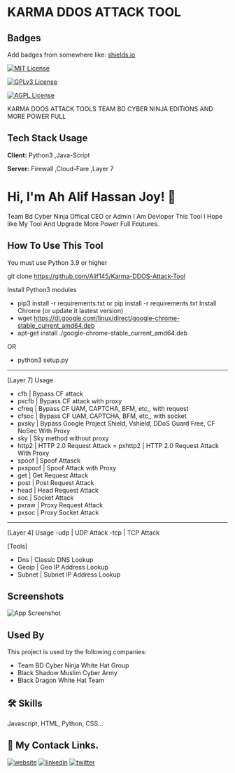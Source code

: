 
# KARMA DDOS ATTACK TOOL



## Badges

Add badges from somewhere like: [shields.io](https://shields.io/)

[![MIT License](https://img.shields.io/badge/License-MIT-green.svg)](https://choosealicense.com/licenses/mit/)

[![GPLv3 License](https://img.shields.io/badge/License-GPL%20v3-yellow.svg)](https://opensource.org/licenses/)

[![AGPL License](https://img.shields.io/badge/license-AGPL-blue.svg)](http://www.gnu.org/licenses/agpl-3.0)


KARMA DOOS ATTACK TOOLS  TEAM BD CYBER NINJA EDITIONS AND MORE POWER FULL


## Tech Stack Usage

**Client:** Python3 ,Java-Script

**Server:** Firewall ,Cloud-Fare ,Layer 7


# Hi, I'm Ah Alif Hassan Joy! 👋
Team Bd Cyber Ninja Offical CEO or Admin I Am Devloper This Tool I Hope like My Tool And Upgrade More Power Full Feutures.


## How To Use This Tool

You must use Python 3.9 or higher

git clone https://github.com/Alif145/Karma-DDOS-Attack-Tool

Install Python3 modules
 - pip3 install -r requirements.txt  or  pip install -r requirements.txt
Install Chrome (or update it lastest version)
 - wget https://dl.google.com/linux/direct/google-chrome-stable_current_amd64.deb
 - apt-get install ./google-chrome-stable_current_amd64.deb

OR
 - python3 setup.py

-------------------------------------------------------------------------------------------------------------------------------------------
  [Layer 7] Usage
 - cfb     | Bypass CF attack
 - pxcfb   | Bypass CF attack with proxy
 - cfreq   | Bypass CF UAM, CAPTCHA, BFM, etc,, with request
 - cfsoc   | Bypass CF UAM, CAPTCHA, BFM, etc,, with socket
 - pxsky   | Bypass Google Project Shield, Vshield, DDoS Guard Free, CF NoSec With Proxy
 - sky     | Sky method without proxy
 - http2   | HTTP 2.0 Request Attack 
 = pxhttp2 | HTTP 2.0 Request Attack With Proxy
 - spoof   | Spoof Attasck
 - pxspoof | Spoof Attack with Proxy
 - get     | Get  Request Attack
 - post    | Post Request Attack
 - head    | Head Request Attack
 - soc     | Socket Attack
 - pxraw   | Proxy Request Attack
 - pxsoc   | Proxy Socket Attack
 ------------------------------------------------------------------------------------------------------------------------------------------
  [Layer 4] Usage
  -udp     | UDP Attack
  -tcp     | TCP Attack
  
  [Tools]
 - Dns     | Classic DNS Lookup
 - Geoip   | Geo IP Address Lookup
 - Subnet  | Subnet IP Address Lookup




## Screenshots

![App Screenshot](https://scontent.fjsr17-1.fna.fbcdn.net/v/t39.30808-6/441607166_122164622318087278_5945435832569230115_n.jpg?stp=dst-jpg_p180x540&_nc_cat=103&ccb=1-7&_nc_sid=5f2048&_nc_ohc=ARhrp4otEkwQ7kNvgElVXx2&_nc_ht=scontent.fjsr17-1.fna&oh=00_AYBjZV_zZ-HHlde4rvO8vMhV9ZYNg13s9-6TMszNA7PwhA&oe=6646A3BC)


## Used By

This project is used by the following companies:

- Team BD Cyber Ninja White Hat Group
- Black Shadow Muslim Cyber Army
- Black Dragon White Hat Team


## 🛠 Skills
Javascript, HTML, Python, CSS...


## 🔗 My Contack Links.
[![website](https://img.shields.io/badge/my_website-000?style=for-the-badge&logo=ko-fi&logoColor=white)](https://aliffreelancer.website2.me//)
[![linkedin](https://img.shields.io/badge/linkedin-0A66C2?style=for-the-badge&logo=linkedin&logoColor=white)](www.linkedin.com/in/ah-alif-hassan-joy-61966b256/)
[![twitter](https://img.shields.io/badge/twitter-1DA1F2?style=for-the-badge&logo=twitter&logoColor=white)](https://twitter.com/ahalifhassanjoy/)
